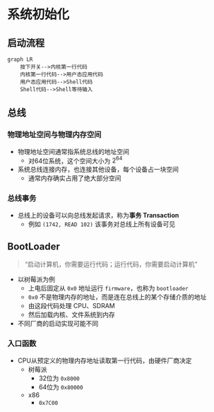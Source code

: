 # 系统初始化

## 启动流程

```mermaid
graph LR
    按下开关-->内核第一行代码
    内核第一行代码-->用户态应用代码
    用户态应用代码-->Shell代码
    Shell代码-->Shell等待输入
```

## 总线

### 物理地址空间与物理内存空间

- 物理地址空间通常指系统总线的地址空间
  - 对64位系统，这个空间大小为 $2^{64}$
- 系统总线连接内存，也连接其他设备，每个设备占一块空间
  - 通常内存确实占用了绝大部分空间

### 总线事务

- 总线上的设备可以向总线发起请求，称为**事务 Transaction**
  - 例如 `(1742, READ 102)` 该事务对总线上所有设备可见

## BootLoader

> “启动计算机，你需要运行代码；运行代码，你需要启动计算机”

- 以树莓派为例
  - 上电后固定从 `0x0` 地址运行 `firmware`，也称为 `bootloader`
  - `0x0` 不是物理内存的地址，而是连在总线上的某个存储介质的地址
  - 由这段代码处理 CPU、SDRAM
  - 然后加载内核、文件系统到内存
- 不同厂商的启动实现可能不同

### 入口函数

- CPU从预定义的物理内存地址读取第一行代码，由硬件厂商决定
  - 树莓派
    - 32位为 `0x8000`
    - 64位为 `0x80000`
  - x86
    - `0x7C00`
